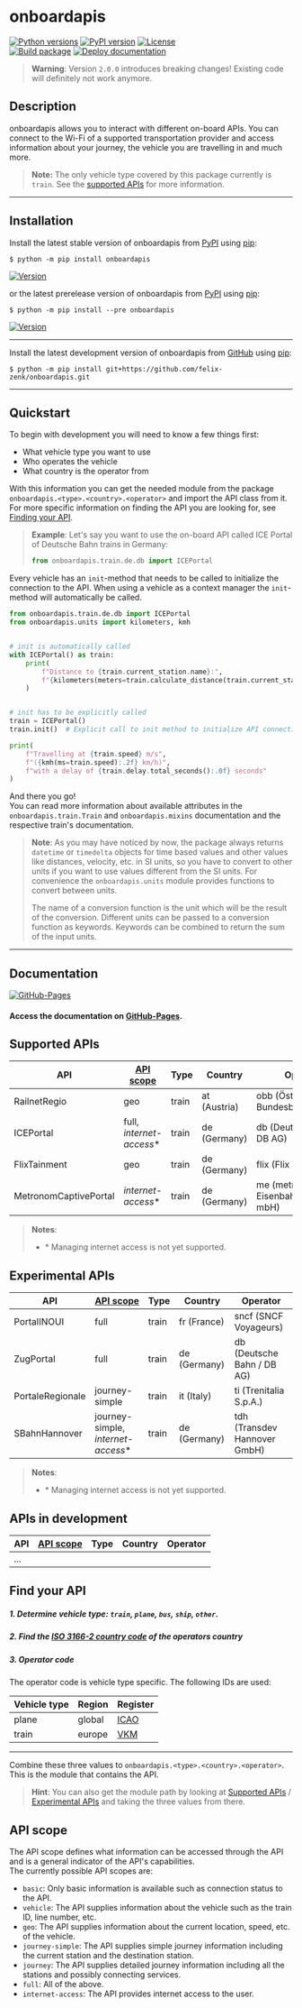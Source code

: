 onboardapis
===

[![Python versions](https://img.shields.io/pypi/pyversions/onboardapis)](https://pypi.org/project/onboardapis)
[![PyPI version](https://badge.fury.io/py/onboardapis.svg)](https://pypi.org/project/onboardapis)
[![License](https://img.shields.io/github/license/felix-zenk/onboardapis)](https://github.com/felix-zenk/onboardapis/blob/main/LICENSE)  
[![Build package](https://github.com/felix-zenk/onboardapis/actions/workflows/build.yml/badge.svg)](https://github.com/felix-zenk/onboardapis/actions/workflows/build.yml)
[![Deploy documentation](https://github.com/felix-zenk/onboardapis/actions/workflows/docs.yml/badge.svg)](https://github.com/felix-zenk/onboardapis/actions/workflows/docs.yml)

> **Warning**: Version `2.0.0` introduces breaking changes! Existing code will definitely not work anymore.

## Description

onboardapis allows you to interact with different on-board APIs.
You can connect to the Wi-Fi of a supported transportation provider
and access information about your journey, the vehicle you are travelling in and much more.

> **Note:** The only vehicle type covered by this package currently is `train`.
> See the [supported APIs](#supported-apis) for more information.

---

## Installation

Install the latest stable version of onboardapis
from [PyPI](https://pypi.org/project/onboardapis)
using [pip](https://pip.pypa.io/en/stable/installation/):

```shell
$ python -m pip install onboardapis
```

[![Version](https://img.shields.io/pypi/v/onboardapis?label=%20)](https://pypi.org/project/onboardapis)

or the latest prerelease version of onboardapis
from [PyPI](https://pypi.org/project/onboardapis/2.0.0rc3/)
using [pip](https://pip.pypa.io/en/stable/installation/):

```shell
$ python -m pip install --pre onboardapis
```

[![Version](https://img.shields.io/badge/v2.0.0rc3-%20?color=1081c2)](https://pypi.org/project/onboardapis/2.0.0rc3/)

---

Install the latest development version of onboardapis
from [GitHub](https://github.com/felix-zenk/onboardapis)
using [pip](https://pip.pypa.io/en/stable/installation/):

```shell
$ python -m pip install git+https://github.com/felix-zenk/onboardapis.git
```

---

## Quickstart

To begin with development you will need to know a few things first:

* What vehicle type you want to use
* Who operates the vehicle
* What country is the operator from

With this information you can get the needed module from the package 
``onboardapis.<type>.<country>.<operator>`` and import the API class from it.
For more specific information on finding the API you are looking for,
see [Finding your API](#find-your-api).

> **Example**: Let's say you want to use the on-board API called ICE Portal of Deutsche Bahn trains in Germany:
> ```python
> from onboardapis.train.de.db import ICEPortal
> ```

Every vehicle has an ``init``-method that needs to be called to initialize the connection to the API.
When using a vehicle as a context manager the ``init``-method will automatically be called.

```python
from onboardapis.train.de.db import ICEPortal
from onboardapis.units import kilometers, kmh


# init is automatically called
with ICEPortal() as train:
    print(
        f"Distance to {train.current_station.name}:",
        f"{kilometers(meters=train.calculate_distance(train.current_station)):.1f} km"
    )


# init has to be explicitly called
train = ICEPortal()
train.init()  # Explicit call to init method to initialize API connection

print(
    f"Travelling at {train.speed} m/s",
    f"({kmh(ms=train.speed):.2f} km/h)",
    f"with a delay of {train.delay.total_seconds():.0f} seconds"
)
```

And there you go!  
You can read more information about available attributes in the ``onboardapis.train.Train`` and ``onboardapis.mixins`` documentation
and the respective train's documentation.

> **Note**: As you may have noticed by now, the package always returns `datetime` or `timedelta` objects for time based values
> and other values like distances, velocity, etc. in SI units,
> so you have to convert to other units if you want to use values different from the SI units.
> For convenience the ``onboardapis.units`` module provides functions to convert between units.
>
> The name of a conversion function is the unit which will be the result of the conversion.
> Different units can be passed to a conversion function as keywords.
> Keywords can be combined to return the sum of the input units.

---

## Documentation
[![GitHub-Pages](https://github.com/felix-zenk/onboardapis/actions/workflows/docs.yml/badge.svg)](https://felix-zenk.github.io/onboardapis/)

#### Access the documentation on [GitHub-Pages](https://felix-zenk.github.io/onboardapis/).


## Supported APIs

| API                   | [API scope](#api-scope)   | Type  | Country      | Operator                                |
|-----------------------|---------------------------|-------|--------------|-----------------------------------------|
| RailnetRegio          | geo                       | train | at (Austria) | obb (Österreichische Bundesbahnen)      |
| ICEPortal             | full, *internet-access*\* | train | de (Germany) | db (Deutsche Bahn / DB AG)              |
| FlixTainment          | geo                       | train | de (Germany) | flix (Flix Train GmbH)                  |
| MetronomCaptivePortal | *internet-access*\*       | train | de (Germany) | me (metronom Eisenbahngesellschaft mbH) |

> **Notes**:
> - \* Managing internet access is not yet supported.

## Experimental APIs

| API              | [API scope](#api-scope)             | Type  | Country      | Operator                     |
|------------------|-------------------------------------|-------|--------------|------------------------------|
| PortalINOUI      | full                                | train | fr (France)  | sncf (SNCF Voyageurs)        |
| ZugPortal        | full                                | train | de (Germany) | db (Deutsche Bahn / DB AG)   |
| PortaleRegionale | journey-simple                      | train | it (Italy)   | ti (Trenitalia S.p.A.)       |
| SBahnHannover    | journey-simple, *internet-access*\* | train | de (Germany) | tdh (Transdev Hannover GmbH) |

> **Notes**:
> - \* Managing internet access is not yet supported.

## APIs in development

| API  | [API scope](#api-scope) | Type  | Country | Operator |
|------|-------------------------|-------|---------|----------|
| ...  |                         |       |         |          |

## Find your API

##### 1. Determine vehicle type: ``train``, ``plane``, ``bus``, ``ship``, ``other``.
##### 2. Find the [ISO 3166-2 country code](https://en.wikipedia.org/wiki/ISO_3166-2#Current_codes) of the operators country
##### 3. Operator code

The operator code is vehicle type specific. The following IDs are used:

| Vehicle type | Region | Register                                                    |
|--------------|--------|-------------------------------------------------------------|
| plane        | global | [ICAO](https://en.wikipedia.org/wiki/List_of_airline_codes) |
| train        | europe | [VKM](https://www.era.europa.eu/domains/registers/vkm_en)   |

---

Combine these three values to `onboardapis.<type>.<country>.<operator>`.
This is the module that contains the API.

> **Hint**: You can also get the module path by looking at [Supported APIs](#supported-apis)
> / [Experimental APIs](#experimental-apis) and taking the three values from there.

## API scope

The API scope defines what information can be accessed through the API
and is a general indicator of the API's capabilities.  
The currently possible API scopes are:
- ``basic``: Only basic information is available such as connection status to the API.
- ``vehicle``: The API supplies information about the vehicle such as the train ID, line number, etc.
- ``geo``: The API supplies information about the current location, speed, etc. of the vehicle.
- ``journey-simple``: The API supplies simple journey information including the current station and the destination station.
- ``journey``: The API supplies detailed journey information including all the stations and possibly connecting services.
- ``full``: All of the above.
- ``internet-access``: The API provides internet access to the user.
